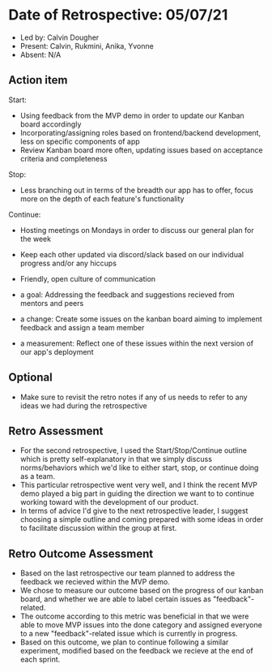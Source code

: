 # Date of Retrospective: 05/07/21

* Led by: Calvin Dougher
* Present: Calvin, Rukmini, Anika, Yvonne
* Absent: N/A

## Action item

Start:
* Using feedback from the MVP demo in order to update our Kanban board accordingly
* Incorporating/assigning roles based on frontend/backend development, less on specific components of app
* Review Kanban board more often, updating issues based on acceptance criteria and completeness

Stop:
* Less branching out in terms of the breadth our app has to offer, focus more on the depth of each feature's functionality

Continue:
* Hosting meetings on Mondays in order to discuss our general plan for the week
* Keep each other updated via discord/slack based on our individual progress and/or any hiccups
* Friendly, open culture of communication

* a goal: Addressing the feedback and suggestions recieved from mentors and peers
* a change: Create some issues on the kanban board aiming to implement feedback and assign a team member
* a measurement: Reflect one of these issues within the next version of our app's deployment
  
## Optional

* Make sure to revisit the retro notes if any of us needs to refer to any ideas we had during the retrospective

## Retro Assessment

* For the second retrospective, I used the Start/Stop/Continue outline which is pretty self-explanatory in that we simply discuss norms/behaviors which we'd like to either start, stop, or continue doing as a team.
* This particular retrospective went very well, and I think the recent MVP demo played a big part in guiding the direction we want to to continue working toward with the development of our product. 
* In terms of advice I'd give to the next retrospective leader, I suggest choosing a simple outline and coming prepared with some ideas in order to facilitate discussion within the group at first.

## Retro Outcome Assessment

* Based on the last retrospective our team planned to address the feedback we recieved within the MVP demo.
* We chose to measure our outcome based on the progress of our kanban board, and whether we are able to label certain issues as "feedback"-related.
* The outcome according to this metric was beneficial in that we were able to move MVP issues into the done category and assigned everyone to a new "feedback"-related issue which is currently in progress.
* Based on this outcome, we plan to continue following a similar experiment, modified based on the feedback we recieve at the end of each sprint.

